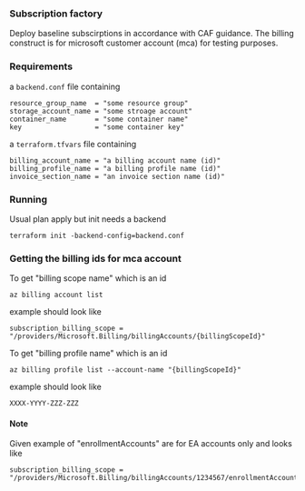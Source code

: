 ### Subscription factory
Deploy baseline subscirptions in accordance with CAF guidance. The billing construct is for microsoft customer account (mca) for testing purposes.

### Requirements
a `backend.conf` file containing
```
resource_group_name  = "some resource group"
storage_account_name = "some stroage account"
container_name       = "some container name"
key                  = "some container key"
```
a `terraform.tfvars` file containing
```
billing_account_name = "a billing account name (id)"
billing_profile_name = "a billing profile name (id)"
invoice_section_name = "an invoice section name (id)"
```
### Running 
Usual plan apply but init needs a backend
```
terraform init -backend-config=backend.conf
```
### Getting the billing ids for mca account
To get "billing scope name" which is an id
```
az billing account list
```
example should look like
```
subscription_billing_scope = "/providers/Microsoft.Billing/billingAccounts/{billingScopeId}"
```
To get "billing profile name" which is an id
```
az billing profile list --account-name "{billingScopeId}"
```
example should look like
```
XXXX-YYYY-ZZZ-ZZZ
```
#### Note
Given example of "enrollmentAccounts" are for EA accounts only and looks like
```
subscription_billing_scope = "/providers/Microsoft.Billing/billingAccounts/1234567/enrollmentAccounts/123456"
```